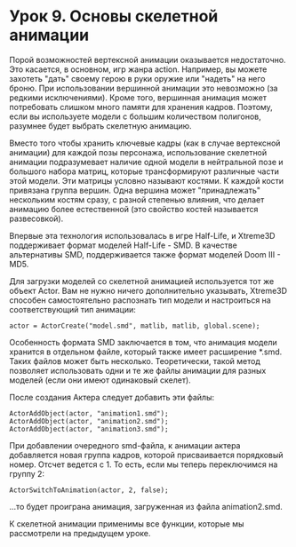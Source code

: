 # Урок 9. Основы скелетной анимации

Порой возможностей вертексной анимации оказывается недостаточно. Это касается, в основном, игр жанра action. Например, вы можете захотеть "дать" своему герою в руки оружие или "надеть" на него броню. При использовании вершинной анимации это невозможно (за редкими исключениями). Кроме того, вершинная анимация может потребовать слишком много памяти для хранения кадров. Поэтому, если вы используете модели с большим количеством полигонов, разумнее будет выбрать скелетную анимацию.

Вместо того чтобы хранить ключевые кадры (как в случае вертексной анимации) для каждой позы персонажа, использование скелетной анимации подразумевает наличие одной модели в нейтральной позе и большого набора матриц, которые трансформируют различные части этой модели. Эти матрицы условно называют костями. К каждой кости привязана группа вершин. Одна вершина может "принадлежать" нескольким костям сразу, с разной степенью влияния, что делает анимацию более естественной (это свойство костей называется развесовкой).

Впервые эта технология использовалась в игре Half-Life, и Xtreme3D поддерживает формат моделей Half-Life - SMD. В качестве альтернативы SMD, поддерживается также формат моделей Doom III - MD5.

Для загрузки моделей со скелетной анимацией используется тот же объект Actor. Вам не нужно ничего дополнительно указывать, Xtreme3D способен самостоятельно распознать тип модели и настроиться на соответствующий тип анимации: 

```gml
actor = ActorCreate("model.smd", matlib, matlib, global.scene);
```

Особенность формата SMD заключается в том, что анимация модели хранится в отдельном файле, который также имеет расширение *.smd. Таких файлов может быть несколько. Теоретически, такой метод позволяет использовать одни и те же файлы анимации для разных моделей (если они имеют одинаковый скелет).

После создания Актера следует добавить эти файлы: 

```gml
ActorAddObject(actor, "animation1.smd");
ActorAddObject(actor, "animation2.smd");
ActorAddObject(actor, "animation3.smd");
```

При добавлении очередного smd-файла, к анимации актера добавляется новая группа кадров, которой присваивается порядковый номер. Отсчет ведется с 1. То есть, если мы теперь переключимся на группу 2:

```gml
ActorSwitchToAnimation(actor, 2, false);
```

...то будет проиграна анимация, загруженная из файла animation2.smd.

К скелетной анимации применимы все функции, которые мы рассмотрели на предыдущем уроке.
